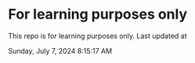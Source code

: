 # For learning purposes only
This repo is for learning purposes only.
Last updated at

Sunday, July 7, 2024 8:15:17 AM

